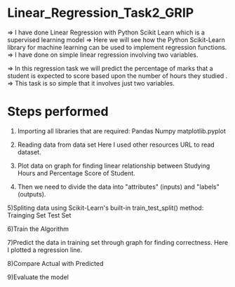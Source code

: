 # Linear_Regression_Task2_GRIP

=> I have done  Linear Regression with Python Scikit Learn which is a supervised learning model
=> Here we will see how the Python Scikit-Learn library for machine learning can be used to implement regression functions.
=> I have done on simple linear regression involving two variables.

=> In this regression task we will predict the percentage of marks that a student is expected to score based upon the number of hours they studied .
=> This task is so simple that it involves just two variables.

# Steps performed

1) Importing all libraries that are required:
        Pandas 
        Numpy
        matplotlib.pyplot
        
2) Reading data from data set
        Here I used other resources URL to read dataset.
        
3) Plot data on graph for finding linear relationship between Studying Hours and Percentage Score of Student.

4) Then we need to divide the data into "attributes" (inputs) and "labels" (outputs). 

5)Spliting data using Scikit-Learn's built-in train_test_split() method:
        Trainging Set
        Test Set 

6)Train the Algorithm

7)Predict the data in training set through graph for finding correctness.
        Here I plotted a regression line.

8)Compare Actual with Predicted

9)Evaluate  the model
